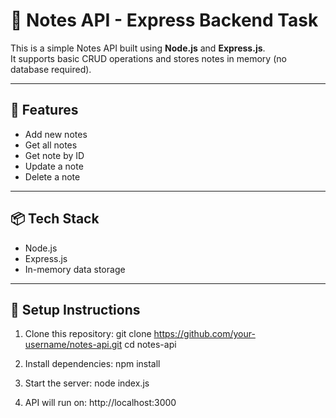 # 📒 Notes API - Express Backend Task

This is a simple Notes API built using **Node.js** and **Express.js**.  
It supports basic CRUD operations and stores notes in memory (no database required).

---

## 🚀 Features

- Add new notes
- Get all notes
- Get note by ID
- Update a note
- Delete a note

---

## 📦 Tech Stack

- Node.js
- Express.js
- In-memory data storage

---

## 🔧 Setup Instructions

1. Clone this repository:
git clone https://github.com/your-username/notes-api.git
cd notes-api

2. Install dependencies:
npm install

3. Start the server:
node index.js

4. API will run on:
http://localhost:3000

